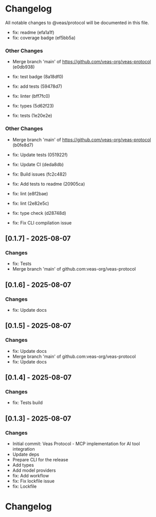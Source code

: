 # Changelog

All notable changes to @veas/protocol will be documented in this file.

- fix: readme (efa1a1f)
- fix: coverage badge (ef5bb5a)

### Other Changes

- Merge branch 'main' of https://github.com/veas-org/veas-protocol (e0db938)

- fix: test badge (8a18df0)
- fix: add tests (59478d7)
- fix: linter (bff7fc0)
- fix: types (5d62f23)
- fix: tests (1e20e2e)

### Other Changes

- Merge branch 'main' of https://github.com/veas-org/veas-protocol (b0fe8d7)

- fix: Update tests (051922f)
- fix: Update CI (deda8db)
- fix: Build issues (fc2c482)
- fix: Add tests to readme (20905ca)
- fix: lint (e8f2bae)
- fix: lint (2e82e5c)
- fix: type check (d28748d)

- fix: Fix CLI compilation issue

## [0.1.7] - 2025-08-07

### Changes

- fix: Tests
- Merge branch 'main' of github.com:veas-org/veas-protocol

## [0.1.6] - 2025-08-07

### Changes

- fix: Update docs

## [0.1.5] - 2025-08-07

### Changes

- fix: Update docs
- Merge branch 'main' of github.com:veas-org/veas-protocol
- fix: Update docs

## [0.1.4] - 2025-08-07

### Changes

- fix: Tests build

## [0.1.3] - 2025-08-07

### Changes

- Initial commit: Veas Protocol - MCP implementation for AI tool integration
- Update deps
- Prepare CLI for the release
- Add types
- Add model providers
- fix: Add workflow
- fix: Fix lockfile issue
- fix: Lockfile

# Changelog

